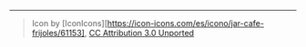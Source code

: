 


---

> Icon by [IconIcons][https://icon-icons.com/es/icono/jar-cafe-frijoles/61153], [CC Attribution 3.0 Unported](https://creativecommons.org/licenses/by/3.0/)
